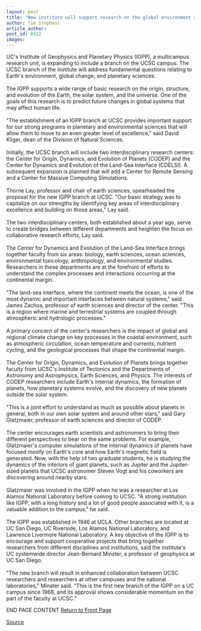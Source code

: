 ```yaml
---
layout: post
title: "New institute will support research on the global environment and planetary sciences"
author: Tim Stephens
article_author: 
post_id: 8522
images:
---
```


<p>
  UC's Institute of Geophysics and Planetary Physics (IGPP), a multicampus research unit, is expanding to include a branch on the UCSC campus. The UCSC branch of the institute will address fundamental questions relating to Earth's environment, global change, and planetary sciences.<br>
  <br>
  The IGPP supports a wide range of basic research on the origin, structure, and evolution of the Earth, the solar system, and the universe. One of the goals of this research is to predict future changes in global systems that may affect human life.<br>
  <br>
  "The establishment of an IGPP branch at UCSC provides important support for our strong programs in planetary and environmental sciences that will allow them to move to an even greater level of excellence," said David Kliger, dean of the Division of Natural Sciences.<br>
  <br>
  Initially, the UCSC branch will include two interdisciplinary research centers: the Center for Origin, Dynamics, and Evolution of Planets (CODEP) and the Center for Dynamics and Evolution of the Land-Sea Interface (CDELSI). A subsequent expansion is planned that will add a Center for Remote Sensing and a Center for Massive Computing Simulations.<br>
  <br>
  Thorne Lay, professor and chair of earth sciences, spearheaded the proposal for the new IGPP branch at UCSC. "Our basic strategy was to capitalize on our strengths by identifying key areas of interdisciplinary excellence and building on those areas," Lay said.<br>
  <br>
  The two interdisciplinary centers, both established about a year ago, serve to create bridges between different departments and heighten the focus on collaborative research efforts, Lay said.<br>
  <br>
  The Center for Dynamics and Evolution of the Land-Sea Interface brings together faculty from six areas: biology, earth sciences, ocean sciences, environmental toxicology, anthropology, and environmental studies. Researchers in these departments are at the forefront of efforts to understand the complex processes and interactions occurring at the continental margin.<br>
  <br>
  "The land-sea interface, where the continent meets the ocean, is one of the most dynamic and important interfaces between natural systems," said James Zachos, professor of earth sciences and director of the center. "This is a region where marine and terrestrial systems are coupled through atmospheric and hydrologic processes."<br>
  <br>
  A primary concern of the center's researchers is the impact of global and regional climate change on key processes in the coastal environment, such as atmospheric circulation, ocean temperature and currents, nutrient cycling, and the geological processes that shape the continental margin.<br>
  <br>
  The Center for Origin, Dynamics, and Evolution of Planets brings together faculty from UCSC's Institute of Tectonics and the Departments of Astronomy and Astrophysics, Earth Sciences, and Physics. The interests of CODEP researchers include Earth's internal dynamics, the formation of planets, how planetary systems evolve, and the discovery of new planets outside the solar system.<br>
  <br>
  "This is a joint effort to understand as much as possible about planets in general, both in our own solar system and around other stars," said Gary Glatzmaier, professor of earth sciences and director of CODEP.<br>
  <br>
  The center encourages earth scientists and astronomers to bring their different perspectives to bear on the same problems. For example, Glatzmaier's computer simulations of the internal dynamics of planets have focused mostly on Earth's core and how Earth's magnetic field is generated. Now, with the help of two graduate students, he is studying the dynamics of the interiors of giant planets, such as Jupiter and the Jupiter-sized planets that UCSC astronomer Steven Vogt and his coworkers are discovering around nearby stars.<br>
  <br>
  Glatzmaier was involved in the IGPP when he was a researcher at Los Alamos National Laboratory before coming to UCSC. "A strong institution like IGPP, with a long history and a lot of good people associated with it, is a valuable addition to the campus," he said.<br>
  <br>
  The IGPP was established in 1946 at UCLA. Other branches are located at UC San Diego, UC Riverside, Los Alamos National Laboratory, and Lawrence Livermore National Laboratory. A key objective of the IGPP is to encourage and support cooperative projects that bring together researchers from different disciplines and institutions, said the institute's UC systemwide director Jean-Bernard Minster, a professor of geophysics at UC San Diego.<br>
  <br>
  "The new branch will result in enhanced collaboration between UCSC researchers and researchers at other campuses and the national laboratories," Minster said. "This is the first new branch of the IGPP on a UC campus since 1968, and its approval shows considerable momentum on the part of the faculty at UCSC."
</p>
<p>
  END PAGE CONTENT <a href="../../index.html">Return to Front Page</a> <img align="bottom" alt=" " border="0" height="1" src="../../images/trans.gif" width="385">
</p>
<p><a href="http://www1.ucsc.edu/currents/99-00/01-10/igpp.html" title="Permalink to igpp">Source</a></p>
